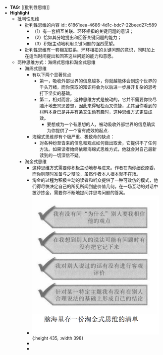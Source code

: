 - **TAG:** [[批判性思维]]
- **Highlight**
	- 批判性思维
		-                                         批判性思维的内容
		  id:: 61861eea-4686-4d1c-bdc7-22beed27c589
			- （1）有一套相互关联、环环相扣的关键问题的意识；
			- （2）恰如其分地提出和回答关键问题的能力；
			- （3）积极主动地利用关键问题的强烈愿望。
		- 批判性思维有一套相互联系、环环相扣的关键问题的意识，同时加上在适当时间提出和回答这些问题的能力和意愿。
	- 两种思维方式：海绵式思维和淘金式思维
		- 海绵式思维
			- 有以下两个显著优点
				- 第一，吸收外部世界的信息越多，你就越能体会到这个世界的千头万绪，而你获取的知识将会为以后进一步展开复杂的思考打下坚实的基础。
				- 第二，相对而言，这种思维方式是被动的，它并不需要你绞尽脑汁地去冥思苦想，因此来得轻松而又快捷，尤其当你看到的材料本身已是井井有条又生动有趣时，这种思维方式更显成效。
					- 要想成为一个有思想的人，被动吸收外部世界的信息确实为你提供了一个富有成效的起点.
			- 海绵式思维却有个极严重、极致命的缺点：
				- 对各种纷至沓来的信息和观点如何做出取舍，它提供不了任何方法。如果读者始终依赖海绵式思维方式，他就会对自己最新读到的一切深信不疑。
		- 淘金式思维
			- 这种思维方式需要你积极主动地参与进来。作者在向你细说原委，而你则随时准备与之辩驳，虽然作者本人根本就不在场。
			- 淘金的过程为积极主动的读者和听众提供了一种可效仿的模式，他们得尽快决定自己的所见所闻到底价值几何。在一场互动的对话中披沙拣金，需要你不断地提问并思考问题的答案。
			- ![image.png](../assets/image_1636215639019_0.png){:height 435, :width 398}
			-
			-
